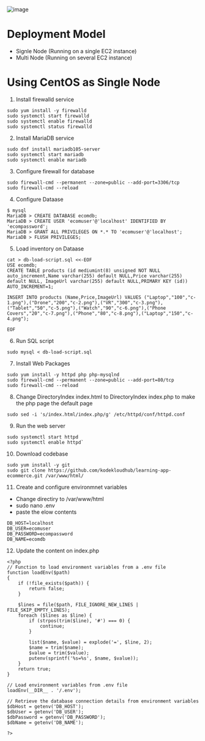 ![image](https://github.com/user-attachments/assets/13ee970f-6c03-4949-bde4-0c8531e71ba8)

# Deployment Model

* Signle Node (Running on a single EC2 instance)
* Multi Node (Running on several EC2 instance)
  
# Using CentOS as Single Node

1. Install firewalld service

```
sudo yum install -y firewalld
sudo systemctl start firewalld
sudo systemctl enable firewalld
sudo systemctl status firewalld
```
2. Install MariaDB service

```
sudo dnf install mariadb105-server
sudo systemctl start mariadb
sudo systemctl enable mariadb
```

3. Configure firewall for database

```
sudo firewall-cmd --permanent --zone=public --add-port=3306/tcp
sudo firewall-cmd --reload
```
4. Configure Dataase

```
$ mysql
MariaDB > CREATE DATABASE ecomdb;
MariaDB > CREATE USER 'ecomuser'@'localhost' IDENTIFIED BY 'ecompassword';
MariaDB > GRANT ALL PRIVILEGES ON *.* TO 'ecomuser'@'localhost';
MariaDB > FLUSH PRIVILEGES;
```
5. Load inventory on Dataase

```
cat > db-load-script.sql <<-EOF
USE ecomdb;
CREATE TABLE products (id mediumint(8) unsigned NOT NULL auto_increment,Name varchar(255) default NULL,Price varchar(255) default NULL, ImageUrl varchar(255) default NULL,PRIMARY KEY (id)) AUTO_INCREMENT=1;

INSERT INTO products (Name,Price,ImageUrl) VALUES ("Laptop","100","c-1.png"),("Drone","200","c-2.png"),("VR","300","c-3.png"),("Tablet","50","c-5.png"),("Watch","90","c-6.png"),("Phone Covers","20","c-7.png"),("Phone","80","c-8.png"),("Laptop","150","c-4.png");

EOF
```

6. Run SQL script

`sudo mysql < db-load-script.sql`

7. Install Web Packages

```
sudo yum install -y httpd php php-mysqlnd
sudo firewall-cmd --permanent --zone=public --add-port=80/tcp
sudo firewall-cmd --reload
```

8. Change DirectoryIndex index.html to DirectoryIndex index.php to make the php page the default page

`sudo sed -i 's/index.html/index.php/g' /etc/httpd/conf/httpd.conf`

9. Run the web server
```
sudo systemctl start httpd
sudo systemctl enable httpd`
```

10. Download codebase

```
sudo yum install -y git
sudo git clone https://github.com/kodekloudhub/learning-app-ecommerce.git /var/www/html/
```

11. Create and configure environmnet variables
* Change directiry to /var/www/html
* sudo nano .env
* paste the elow contents

```
DB_HOST=localhost
DB_USER=ecomuser
DB_PASSWORD=ecompassword
DB_NAME=ecomdb
```
12. Update the content on index.php

```
<?php
// Function to load environment variables from a .env file
function loadEnv($path)
{
    if (!file_exists($path)) {
        return false;
    }

    $lines = file($path, FILE_IGNORE_NEW_LINES | FILE_SKIP_EMPTY_LINES);
    foreach ($lines as $line) {
        if (strpos(trim($line), '#') === 0) {
            continue;
        }

        list($name, $value) = explode('=', $line, 2);
        $name = trim($name);
        $value = trim($value);
        putenv(sprintf('%s=%s', $name, $value));
    }
    return true;
}

// Load environment variables from .env file
loadEnv(__DIR__ . '/.env');

// Retrieve the database connection details from environment variables
$dbHost = getenv('DB_HOST');
$dbUser = getenv('DB_USER');
$dbPassword = getenv('DB_PASSWORD');
$dbName = getenv('DB_NAME');

?>

